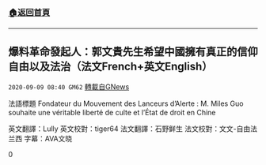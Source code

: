 ###  [:house:返回首頁](https://github.com/ourhimalayas/txt)
---

## 爆料革命發起人：郭文貴先生希望中國擁有真正的信仰自由以及法治（法文French+英文English）
`2020-09-09 08:40 GM62` [轉載自GNews](https://gnews.org/zh-hant/343169/)

法語標題 Fondateur du Mouvement des Lanceurs d’Alerte : M. Miles Guo souhaite une véritable liberté de culte et l’État de droit en Chine

英文翻譯：Lully 英文校對：tiger64 法文翻譯：石野鲜生 法文校對：文文-自由法兰西 字幕：AVA文晓

0
